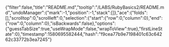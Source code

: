 {"filter":false,"title":"README.md","tooltip":"/LABS/RubyBasics2/README.md","undoManager":{"mark":-1,"position":-1,"stack":[]},"ace":{"folds":[],"scrolltop":0,"scrollleft":0,"selection":{"start":{"row":0,"column":0},"end":{"row":0,"column":0},"isBackwards":false},"options":{"guessTabSize":true,"useWrapMode":false,"wrapToView":true},"firstLineState":0},"timestamp":1580695582444,"hash":"f9cea77b9e7198401c63c64262c33772b3ea7245"}